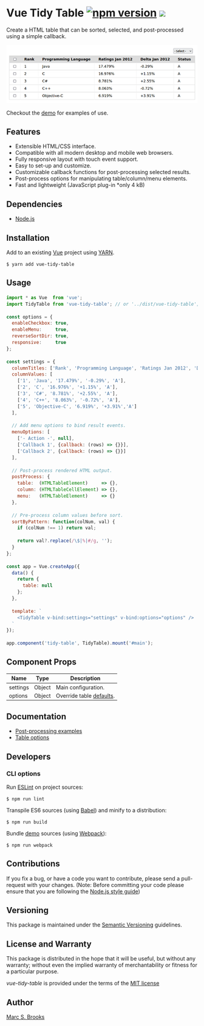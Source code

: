 # Vue Tidy Table [![npm version](https://badge.fury.io/js/vue-tidy-table.svg)](https://badge.fury.io/js/vue-tidy-table) [![](https://img.shields.io/npm/dm/vue-tidy-table)](https://www.npmjs.com/package/vue-tidy-table)

Create a HTML table that can be sorted, selected, and post-processed using a simple callback.

![Preview](https://raw.githubusercontent.com/nuxy/tidy-table/master/package.gif)

Checkout the [demo](https://nuxy.github.io/tidy-table) for examples of use.

## Features

- Extensible HTML/CSS interface.
- Compatible with all modern desktop and mobile web browsers.
- Fully responsive layout with touch event support.
- Easy to set-up and customize.
- Customizable callback functions for post-processing selected results.
- Post-process options for manipulating table/column/menu elements.
- Fast and lightweight (JavaScript plug-in *only 4 kB)

## Dependencies

- [Node.js](https://nodejs.org)

## Installation

Add to an existing [Vue](https://vuejs.org) project using [YARN](https://yarnpkg.com).

    $ yarn add vue-tidy-table

## Usage

```javascript
import * as Vue  from 'vue';
import TidyTable from 'vue-tidy-table'; // or '../dist/vue-tidy-table';

const options = {
  enableCheckbox: true,
  enableMenu:     true,
  reverseSortDir: true,
  responsive:     true
};

const settings = {
  columnTitles: ['Rank', 'Programming Language', 'Ratings Jan 2012', 'Delta Jan 2012', 'Status'],
  columnValues: [
    ['1', 'Java', '17.479%', '-0.29%', 'A'],
    ['2', 'C', '16.976%', '+1.15%', 'A'],
    ['3', 'C#', '8.781%', '+2.55%', 'A'],
    ['4', 'C++', '8.063%', '-0.72%', 'A'],
    ['5', 'Objective-C', '6.919%', '+3.91%','A']
  ],

  // Add menu options to bind result events.
  menuOptions: [
    ['- Action -', null],
    ['Callback 1', {callback: (rows) => {}}],
    ['Callback 2', {callback: (rows) => {}}]
  ],

  // Post-process rendered HTML output.
  postProcess: {
    table:  (HTMLTableElement)     => {},
    column: (HTMLTableCellElement) => {},
    menu:   (HTMLTableElement)     => {}
  },

  // Pre-process column values before sort.
  sortByPattern: function(colNum, val) {
    if (colNum !== 1) return val;

    return val?.replace(/\$|%|#/g, '');
  }
};

const app = Vue.createApp({
  data() {
    return {
      table: null
    };
  },

  template: `
    <TidyTable v-bind:settings="settings" v-bind:options="options" />
  `
});

app.component('tidy-table', TidyTable).mount('#main');
```

## Component Props

| Name     | Type   | Description         |
|----------|--------|---------------------|
| settings | Object | Main configuration. |
| options  | Object | Override table [defaults](https://github.com/nuxy/tidy-table#table-options). |

## Documentation

- [Post-processing examples](https://github.com/nuxy/tidy-table#post-processing-examples)
- [Table options](https://github.com/nuxy/tidy-table#table-options)

## Developers

### CLI options

Run [ESLint](https://eslint.org) on project sources:

    $ npm run lint

Transpile ES6 sources (using [Babel](https://babeljs.io)) and minify to a distribution:

    $ npm run build

Bundle [demo](https://github.com/nuxy/vue-tidy-table/tree/master/demo) sources (using [Webpack](https://webpack.js.org)):

    $ npm run webpack

## Contributions

If you fix a bug, or have a code you want to contribute, please send a pull-request with your changes. (Note: Before committing your code please ensure that you are following the [Node.js style guide](https://github.com/felixge/node-style-guide))

## Versioning

This package is maintained under the [Semantic Versioning](https://semver.org) guidelines.

## License and Warranty

This package is distributed in the hope that it will be useful, but without any warranty; without even the implied warranty of merchantability or fitness for a particular purpose.

_vue-tidy-table_ is provided under the terms of the [MIT license](http://www.opensource.org/licenses/mit-license.php)

## Author

[Marc S. Brooks](https://github.com/nuxy)
